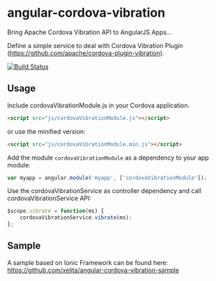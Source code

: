 angular-cordova-vibration
=========================

Bring Apache Cordova Vibration API to AngularJS Apps...

Define a simple service to deal with Cordova Vibration Plugin (https://github.com/apache/cordova-plugin-vibration).

[![Build Status](https://travis-ci.org/xelita/angular-cordova-vibration.png?branch=master)](https://travis-ci.org/xelita/angular-cordova-vibration)

Usage
-----
Include cordovaVibrationModule.js in your Cordova application.

```html
<script src="js/cordovaVibrationModule.js"></script>
```

or use the minified version:

```html
<script src="js/cordovaVibrationModule.min.js"></script>
```

Add the module `cordovaVibrationModule` as a dependency to your app module:

```js
var myapp = angular.module('myapp', ['cordovaVibrationModule']);
```

Use the cordovaVibrationService as controller dependency and call cordovaVibrationService API:

```js
$scope.vibrate = function(ms) {
    cordovaVibrationService.vibrate(ms);
};
```

Sample
------
A sample based on Ionic Framework can be found here:
https://github.com/xelita/angular-cordova-vibration-sample